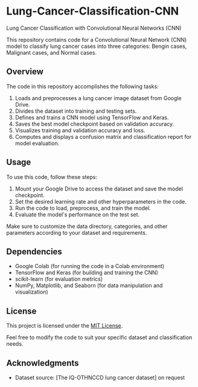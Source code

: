 # Lung-Cancer-Classification-CNN
Lung Cancer Classification with Convolutional Neural Networks (CNN)

This repository contains code for a Convolutional Neural Network (CNN) model to classify lung cancer cases into three categories: Bengin cases, Malignant cases, and Normal cases.

## Overview

The code in this repository accomplishes the following tasks:

1. Loads and preprocesses a lung cancer image dataset from Google Drive.
2. Divides the dataset into training and testing sets.
3. Defines and trains a CNN model using TensorFlow and Keras.
4. Saves the best model checkpoint based on validation accuracy.
5. Visualizes training and validation accuracy and loss.
6. Computes and displays a confusion matrix and classification report for model evaluation.

## Usage

To use this code, follow these steps:

1. Mount your Google Drive to access the dataset and save the model checkpoint.
2. Set the desired learning rate and other hyperparameters in the code.
3. Run the code to load, preprocess, and train the model.
4. Evaluate the model's performance on the test set.

Make sure to customize the data directory, categories, and other parameters according to your dataset and requirements.

## Dependencies

- Google Colab (for running the code in a Colab environment)
- TensorFlow and Keras (for building and training the CNN)
- scikit-learn (for evaluation metrics)
- NumPy, Matplotlib, and Seaborn (for data manipulation and visualization)

## License

This project is licensed under the [MIT License](LICENSE).

Feel free to modify the code to suit your specific dataset and classification needs.

## Acknowledgments

- Dataset source: [The IQ-OTHNCCD lung cancer dataset] on request
